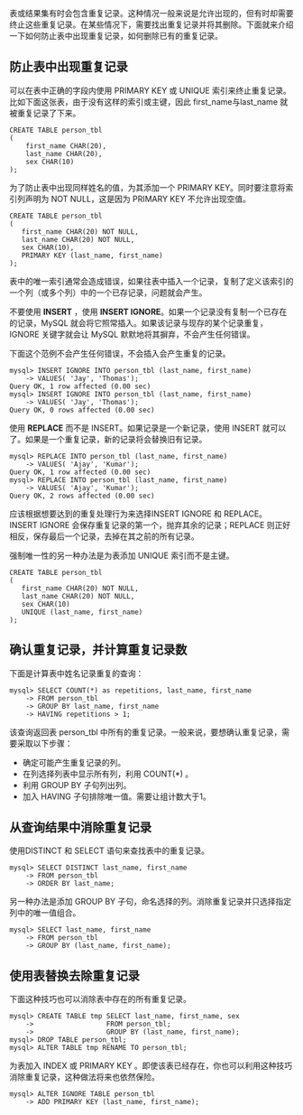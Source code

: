 表或结果集有时会包含重复记录。这种情况一般来说是允许出现的，但有时却需要终止这些重复记录。在某些情况下，需要找出重复记录并将其删除。下面就来介绍一下如何防止表中出现重复记录，如何删除已有的重复记录。  

## 防止表中出现重复记录   

可以在表中正确的字段内使用 PRIMARY KEY 或 UNIQUE 索引来终止重复记录。比如下面这张表，由于没有这样的索引或主键，因此 first_name与last_name 就被重复记录了下来。   

```
CREATE TABLE person_tbl
(
    first_name CHAR(20),
    last_name CHAR(20),
    sex CHAR(10)
);

```   

为了防止表中出现同样姓名的值，为其添加一个 PRIMARY KEY。同时要注意将索引列声明为 NOT NULL，这是因为 PRIMARY KEY 不允许出现空值。    

```
CREATE TABLE person_tbl
(
   first_name CHAR(20) NOT NULL,
   last_name CHAR(20) NOT NULL,
   sex CHAR(10),
   PRIMARY KEY (last_name, first_name)
);

```

表中的唯一索引通常会造成错误，如果往表中插入一个记录，复制了定义该索引的一个列（或多个列）中的一个已存记录，问题就会产生。   




不要使用 **INSERT** ，使用 **INSERT IGNORE**。如果一个记录没有复制一个已存在的记录，MySQL 就会将它照常插入。如果该记录与现存的某个记录重复，IGNORE 关键字就会让 MySQL 默默地将其摒弃，不会产生任何错误。   

下面这个范例不会产生任何错误，不会插入会产生重复的记录。   


```
mysql> INSERT IGNORE INTO person_tbl (last_name, first_name)
    -> VALUES( 'Jay', 'Thomas');
Query OK, 1 row affected (0.00 sec)
mysql> INSERT IGNORE INTO person_tbl (last_name, first_name)
    -> VALUES( 'Jay', 'Thomas');
Query OK, 0 rows affected (0.00 sec)

``` 


使用 **REPLACE** 而不是 INSERT。如果记录是一个新记录，使用 INSERT 就可以了。如果是一个重复记录，新的记录将会替换旧有记录。   

```
mysql> REPLACE INTO person_tbl (last_name, first_name)
    -> VALUES( 'Ajay', 'Kumar');
Query OK, 1 row affected (0.00 sec)
mysql> REPLACE INTO person_tbl (last_name, first_name)
    -> VALUES( 'Ajay', 'Kumar');
Query OK, 2 rows affected (0.00 sec)

```

应该根据想要达到的重复处理行为来选择INSERT IGNORE 和 REPLACE。INSERT IGNORE 会保存重复记录的第一个，抛弃其余的记录；REPLACE 则正好相反，保存最后一个记录，去掉在其之前的所有记录。   

强制唯一性的另一种办法是为表添加 UNIQUE 索引而不是主键。   

```
CREATE TABLE person_tbl
(
   first_name CHAR(20) NOT NULL,
   last_name CHAR(20) NOT NULL,
   sex CHAR(10)
   UNIQUE (last_name, first_name)
);

```


## 确认重复记录，并计算重复记录数   

下面是计算表中姓名记录重复的查询：   

```
mysql> SELECT COUNT(*) as repetitions, last_name, first_name
    -> FROM person_tbl
    -> GROUP BY last_name, first_name
    -> HAVING repetitions > 1;

``` 

该查询返回表 person_tbl 中所有的重复记录。一般来说，要想确认重复记录，需要采取以下步骤：   

- 确定可能产生重复记录的列。  
- 在列选择列表中显示所有列，利用 COUNT(*) 。  
- 利用 GROUP BY 子句列出列。
- 加入 HAVING 子句排除唯一值。需要让组计数大于1。  

## 从查询结果中消除重复记录  

使用DISTINCT 和 SELECT 语句来查找表中的重复记录。  

```
mysql> SELECT DISTINCT last_name, first_name
    -> FROM person_tbl
    -> ORDER BY last_name;

```  

另一种办法是添加 GROUP BY 子句，命名选择的列。消除重复记录并只选择指定列中的唯一值组合。   

```
mysql> SELECT last_name, first_name
    -> FROM person_tbl
    -> GROUP BY (last_name, first_name);

```

## 使用表替换去除重复记录  

下面这种技巧也可以消除表中存在的所有重复记录。  


```
mysql> CREATE TABLE tmp SELECT last_name, first_name, sex
    ->                  FROM person_tbl;
    ->                  GROUP BY (last_name, first_name);
mysql> DROP TABLE person_tbl;
mysql> ALTER TABLE tmp RENAME TO person_tbl;

```   

为表加入 INDEX 或 PRIMARY KEY 。即使该表已经存在，你也可以利用这种技巧消除重复记录，这种做法将来也依然保险。


```
mysql> ALTER IGNORE TABLE person_tbl
    -> ADD PRIMARY KEY (last_name, first_name);


```



